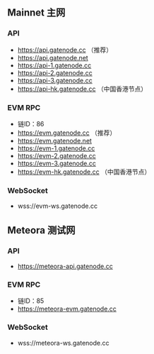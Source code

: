 

## Mainnet 主网

### API

* https://api.gatenode.cc  （推荐）
* https://api.gatenode.net
* https://api-1.gatenode.cc
* https://api-2.gatenode.cc
* https://api-3.gatenode.cc
* https://api-hk.gatenode.cc （中国香港节点）


### EVM RPC

* 链ID：86
* https://evm.gatenode.cc （推荐）
* https://evm.gatenode.net
* https://evm-1.gatenode.cc
* https://evm-2.gatenode.cc
* https://evm-3.gatenode.cc 
* https://evm-hk.gatenode.cc （中国香港节点）

### WebSocket

* wss://evm-ws.gatenode.cc


## Meteora 测试网

### API

* https://meteora-api.gatenode.cc


### EVM RPC

* 链ID：85
* https://meteora-evm.gatenode.cc

### WebSocket

* wss://meteora-ws.gatenode.cc



